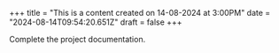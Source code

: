 +++
title = "This is a content created on 14-08-2024 at 3:00PM"
date = "2024-08-14T09:54:20.651Z"
draft = false
+++

  Complete the project documentation.
        